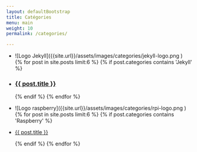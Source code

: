 ```yaml
---
layout: defaultBootstrap
title: Catégories
menu: main
weight: 10
permalink: /categories/

---
```

<div class="cardBox">
<div class="card">
<ul class="card">
<li class="card" markdown="1">
![Logo Jekyll]({{site.url}}/assets/images/categories/jekyll-logo.png )
</li>
{% for post in site.posts limit:6 %}
{% if post.categories contains 'Jekyll' %}
<li class="card">
<h3>
<a href="{{ site.baseurl }}{{ post.url }}">{{ post.title }}</a>
</h3>
</li>
{% endif %}
{% endfor %}
</ul>
</div>
<div class="card">
<ul>
<li class="card" markdown="1">
![Logo raspberry]({{site.url}}/assets/images/categories/rpi-logo.png )
</li>
{% for post in site.posts limit:6 %}
{% if post.categories contains 'Raspberry' %}
<li class="card">
<p class="card">
<a href="{{ site.baseurl }}{{ post.url }}">{{ post.title }}</a>
</p>
</li>
{% endif %}
{% endfor %}
</ul>
</div>
</div>

